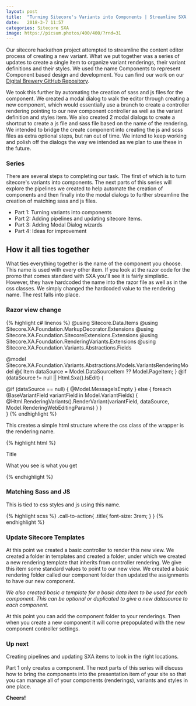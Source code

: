```yaml
---
layout: post
title:  "Turning Sitecore's Variants into Components | Streamline SXA | Part 1"
date:   2018-3-7 11:57
categories: Sitecore SXA
image: https://picsum.photos/400/400/?rnd=31
---
```


Our sitecore hackathon project attempted to streamline the content editor process of creating a new variant. What we put together was a series of updates to create a single item to organize variant renderings, their variant definitions and their styles. We used the name Components to represent Component based design and development. You can find our work on our [Digital Brewery GitHub Repository](https://github.com/Boyd-B/2018-Digital-Brewery).

We took this further by automating the creation of sass and js files for the component. We created a modal dialog to walk the editor through creating a new component, which would essentially use a branch to create a controller rendering pointing to our new component controller as well as the variant definition and styles item. We also created 2 modal dialogs to create a shortcut to create a js file and sass file based on the name of the rendering. We intended to bridge the create component into creating the js and scss files as extra optional steps, but ran out of time. We intend to keep working and polish off the dialogs the way we intended as we plan to use these in the future.

### Series

There are several steps to completing our task. The first of which is to turn sitecore's variants into components. The next parts of this series will explore the pipelines we created to help automate the creation of components and then finally into the modal dialogs to further streamline the creation of matching sass and js files.

* Part 1: Turning variants into components
* Part 2: Adding pipelines and updating sitecore items.
* Part 3: Adding Modal Dialog wizards
* Part 4: Ideas for improvement

## How it all ties together

What ties everything together is the name of the component you choose. This name is used with every other item. If you look at the razor code for the promo that comes standard with SXA you'll see it is fairly simplistic. However, they have hardcoded the name into the razor file as well as in the css classes. We simply changed the hardcoded value to the rendering name. The rest falls into place.

### Razor view change

{% highlight c# linenos %}
@using Sitecore.Data.Items
@using Sitecore.XA.Foundation.MarkupDecorator.Extensions
@using Sitecore.XA.Foundation.SitecoreExtensions.Extensions
@using Sitecore.XA.Foundation.RenderingVariants.Extensions
@using Sitecore.XA.Foundation.Variants.Abstractions.Fields

@model Sitecore.XA.Foundation.Variants.Abstractions.Models.VariantsRenderingModel
@{
  Item dataSource = Model.DataSourceItem ?? Model.PageItem;
}
@if (dataSource != null || Html.Sxa().IsEdit)
{
  <div @Html.Sxa().Component(Model.Rendering.Name.ToLower().Replace(" ", "-"), Model.Attributes)>
    @if (dataSource == null)
    {
      @Model.MessageIsEmpty
    }
    else
    {
      foreach (BaseVariantField variantField in Model.VariantFields)
      {
        @Html.RenderingVariants().RenderVariant(variantField, dataSource, Model.RenderingWebEditingParams)
      }
    }
  </div>
}
{% endhighlight %}

This creates a simple html structure where the css class of the wrapper is the rendering name.

{% highlight html %}
<div class="call-to-action">
  <div class="content">
    <div class="title">Title</div>
      <div class="text">
        <p>What you see is what you get</p>
	  </div>
    </div>
  </div>
</div>
{% endhighlight %}

### Matching Sass and JS

This is tied to css styles and js using this name. 

{% highlight scss %}
.call-to-action{
  .title{
    font-size: 3rem;
  }
}
{% endhighlight %}

### Update Sitecore Templates

At this point we created a basic controller to render this new view. We created a folder in templates and created a folder, under which we created a new rendering template that inherits from controller rendering. We give this item some standard values to point to our new view. We created a basic rendering folder called our component folder then updated the assignments to have our new component.

*We also created basic a template for a basic data item to be used for each component. This can be optional or duplicated to give a new datasource to each component.*

At this point you can add the component folder to your renderings. Then when you create a new component it will come prepopulated with the new component controller settings.

### Up next

Creating pipelines and updating SXA items to look in the right locations.

Part 1 only creates a component. The next parts of this series will discuss how to bring the components into the presentation item of your site so that you can manage all of your components (renderings), variants and styles in one place.

**Cheers!**

